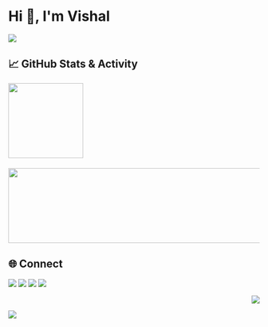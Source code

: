 

# Hi 👋, I'm Vishal

<img src="https://readme-typing-svg.herokuapp.com?lines=Computer+Science+Student;Full+Stack+Web+Developer;Freelancer;WEB3%20Enthusiast;Always%20learning&center=true&width=500&height=45&color=36BCF7&vCenter=true&pause=1000" />



## 📈 GitHub Stats & Activity

<div style="display: flex; flex-wrap: wrap; gap: 20px; align-items: flex-start;">

  <!-- GitHub Overview Stats -->
  <img src="https://github-readme-stats.vercel.app/api?username=VishalDevx&show_icons=true&theme=radical&hide_border=true&count_private=true" height="150" />

  <!-- Contribution Graph -->
  <img src="https://github-readme-activity-graph.vercel.app/graph?username=VishalDevx&theme=react-dark&hide_border=true&area=true" height="150" width="1000" />

</div>



## 🌐 Connect

<p>
  <a href="mailto:your-vishalcsx@gmail.com"><img src="https://img.icons8.com/color/48/gmail-new.png" /></a>
  <a href="https://linkedin.com/in/vishal-singh-779054260"><img src="https://img.icons8.com/color/48/linkedin.png" /></a>
  <a href="https://twitter.com/VishalCsx"><img src="https://img.icons8.com/color/48/twitter--v1.png" /></a>
  <a href="https://github.com/VishalDevx"><img src="https://img.icons8.com/material-outlined/48/000000/github.png" /></a>
</p>



<p align="right">
  <img src="https://komarev.com/ghpvc/?username=VishalCsx&style=for-the-badge&color=36BCF7" />
</p>

<img src="https://capsule-render.vercel.app/api?type=waving&color=0:36BCF7,100:7F00FF&height=100&section=footer&animation=fadeIn" />
